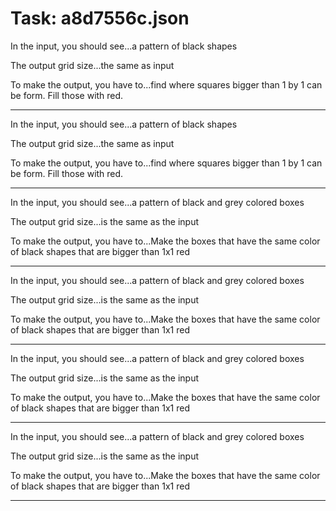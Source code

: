 # Task: a8d7556c.json

In the input, you should see...a pattern of black shapes

The output grid size...the same as input

To make the output, you have to...find where squares bigger than 1 by 1 can be form. Fill those with red.

---

In the input, you should see...a pattern of black shapes

The output grid size...the same as input

To make the output, you have to...find where squares bigger than 1 by 1 can be form. Fill those with red.

---

In the input, you should see...a pattern of black and grey colored boxes

The output grid size...is the same as the input

To make the output, you have to...Make the boxes that have the same color of black shapes that are bigger than 1x1 red

---

In the input, you should see...a pattern of black and grey colored boxes

The output grid size...is the same as the input

To make the output, you have to...Make the boxes that have the same color of black shapes that are bigger than 1x1 red

---

In the input, you should see...a pattern of black and grey colored boxes

The output grid size...is the same as the input

To make the output, you have to...Make the boxes that have the same color of black shapes that are bigger than 1x1 red

---

In the input, you should see...a pattern of black and grey colored boxes

The output grid size...is the same as the input

To make the output, you have to...Make the boxes that have the same color of black shapes that are bigger than 1x1 red

---

